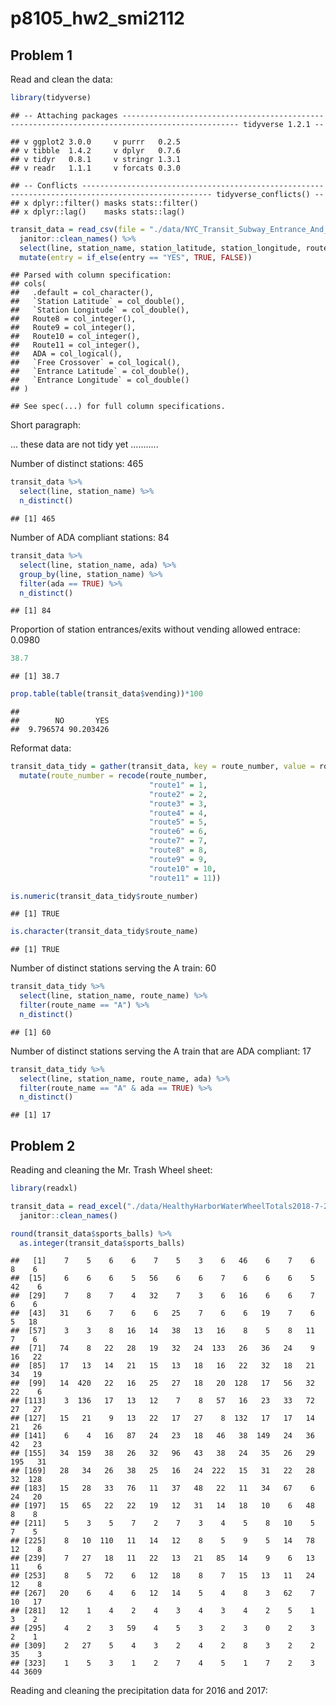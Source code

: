 p8105\_hw2\_smi2112
================

Problem 1
---------

Read and clean the data:

``` r
library(tidyverse)
```

    ## -- Attaching packages ------------------------------------------------------------------------------------------------ tidyverse 1.2.1 --

    ## v ggplot2 3.0.0     v purrr   0.2.5
    ## v tibble  1.4.2     v dplyr   0.7.6
    ## v tidyr   0.8.1     v stringr 1.3.1
    ## v readr   1.1.1     v forcats 0.3.0

    ## -- Conflicts --------------------------------------------------------------------------------------------------- tidyverse_conflicts() --
    ## x dplyr::filter() masks stats::filter()
    ## x dplyr::lag()    masks stats::lag()

``` r
transit_data = read_csv(file = "./data/NYC_Transit_Subway_Entrance_And_Exit_Data.csv") %>% 
  janitor::clean_names() %>%
  select(line, station_name, station_latitude, station_longitude, route1:route11, entry, vending, entrance_type, ada) %>% 
  mutate(entry = if_else(entry == "YES", TRUE, FALSE))
```

    ## Parsed with column specification:
    ## cols(
    ##   .default = col_character(),
    ##   `Station Latitude` = col_double(),
    ##   `Station Longitude` = col_double(),
    ##   Route8 = col_integer(),
    ##   Route9 = col_integer(),
    ##   Route10 = col_integer(),
    ##   Route11 = col_integer(),
    ##   ADA = col_logical(),
    ##   `Free Crossover` = col_logical(),
    ##   `Entrance Latitude` = col_double(),
    ##   `Entrance Longitude` = col_double()
    ## )

    ## See spec(...) for full column specifications.

Short paragraph:

... these data are not tidy yet ...........

Number of distinct stations: 465

``` r
transit_data %>% 
  select(line, station_name) %>% 
  n_distinct()
```

    ## [1] 465

Number of ADA compliant stations: 84

``` r
transit_data %>%
  select(line, station_name, ada) %>% 
  group_by(line, station_name) %>% 
  filter(ada == TRUE) %>% 
  n_distinct()
```

    ## [1] 84

Proportion of station entrances/exits without vending allowed entrace: 0.0980

``` r
38.7
```

    ## [1] 38.7

``` r
prop.table(table(transit_data$vending))*100
```

    ## 
    ##        NO       YES 
    ##  9.796574 90.203426

Reformat data:

``` r
transit_data_tidy = gather(transit_data, key = route_number, value = route_name, route1:route11) %>% 
  mutate(route_number = recode(route_number, 
                               "route1" = 1, 
                               "route2" = 2, 
                               "route3" = 3,
                               "route4" = 4, 
                               "route5" = 5, 
                               "route6" = 6, 
                               "route7" = 7, 
                               "route8" = 8, 
                               "route9" = 9, 
                               "route10" = 10, 
                               "route11" = 11)) 

is.numeric(transit_data_tidy$route_number)
```

    ## [1] TRUE

``` r
is.character(transit_data_tidy$route_name)
```

    ## [1] TRUE

Number of distinct stations serving the A train: 60

``` r
transit_data_tidy %>%
  select(line, station_name, route_name) %>% 
  filter(route_name == "A") %>% 
  n_distinct()
```

    ## [1] 60

Number of distinct stations serving the A train that are ADA compliant: 17

``` r
transit_data_tidy %>%
  select(line, station_name, route_name, ada) %>% 
  filter(route_name == "A" & ada == TRUE) %>% 
  n_distinct()
```

    ## [1] 17

Problem 2
---------

Reading and cleaning the Mr. Trash Wheel sheet:

``` r
library(readxl)

transit_data = read_excel("./data/HealthyHarborWaterWheelTotals2018-7-28.xlsx", "Mr. Trash Wheel", range = cell_cols("A:M")) %>%
  janitor::clean_names()

round(transit_data$sports_balls) %>% 
  as.integer(transit_data$sports_balls)
```

    ##   [1]    7    5    6    6    7    5    3    6   46    6    7    6    8    6
    ##  [15]    6    6    6    5   56    6    6    7    6    6    6    5   42    6
    ##  [29]    7    8    7    4   32    7    3    6   16    6    6    7    6    6
    ##  [43]   31    6    7    6    6   25    7    6    6   19    7    6    5   18
    ##  [57]    3    3    8   16   14   38   13   16    8    5    8   11    7    6
    ##  [71]   74    8   22   28   19   32   24  133   26   36   24    9   16   22
    ##  [85]   17   13   14   21   15   13   18   16   22   32   18   21   34   19
    ##  [99]   14  420   22   16   25   27   18   20  128   17   56   32   22    6
    ## [113]    3  136   17   13   12    7    8   57   16   23   33   72   27   27
    ## [127]   15   21    9   13   22   17   27    8  132   17   17   14   21   26
    ## [141]    6    4   16   87   24   23   18   46   38  149   24   36   42   23
    ## [155]   34  159   38   26   32   96   43   38   24   35   26   29  195   31
    ## [169]   28   34   26   38   25   16   24  222   15   31   22   28   32  128
    ## [183]   15   28   33   76   11   37   48   22   11   34   67    6   24   20
    ## [197]   15   65   22   22   19   12   31   14   18   10    6   48    8    8
    ## [211]    5    3    5    7    2    7    3    4    5    8   10    5    7    5
    ## [225]    8   10  110   11   14   12    8    5    9    5   14   78   12    8
    ## [239]    7   27   18   11   22   13   21   85   14    9    6   13   11    6
    ## [253]    8    5   72    6   12   18    8    7   15   13   11   24   12    8
    ## [267]   20    6    4    6   12   14    5    4    8    3   62    7   10   17
    ## [281]   12    1    4    2    4    3    4    3    4    2    5    1    3    2
    ## [295]    4    2    3   59    4    5    3    2    3    0    2    3    2    1
    ## [309]    2   27    5    4    3    2    4    2    8    3    2    2   35    3
    ## [323]    1    5    3    1    2    7    4    5    1    7    2    3   44 3609

Reading and cleaning the precipitation data for 2016 and 2017:
